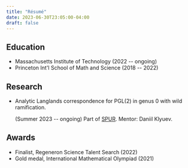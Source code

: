 ```yaml
---
title: "Résumé"
date: 2023-06-30T23:05:00-04:00
draft: false
---
```


## Education

- Massachusetts Institute of Technology (2022 -- ongoing)
- Princeton Int'l School of Math and Science (2018 -- 2022)


## Research

- Analytic Langlands correspondence for PGL(2) in genus 0 with wild ramification. 

	(Summer 2023 -- ongoing) Part of [SPUR](https://math.mit.edu/research/undergraduate/spur/). Mentor: Daniil Klyuev.

## Awards

- Finalist, Regeneron Science Talent Search (2022)
- Gold medal, International Mathematical Olympiad (2021)